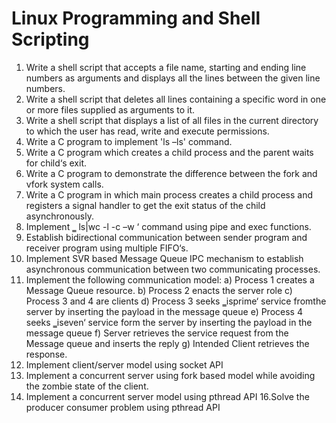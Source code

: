 # Linux Programming and Shell Scripting

1. Write a shell script that accepts a file name, starting and ending line numbers as arguments and displays all the lines between the given line numbers.
2. Write a shell script that deletes all lines containing a specific word in one or more files supplied as arguments to it.
3. Write a shell script that displays a list of all files in the current directory to which the user has read, write and execute permissions.
4. Write a C program to implement 'ls –ls' command.
5. Write a C program which creates a child process and the parent waits for child‘s exit.
6. Write a C program to demonstrate the difference between the fork and vfork system calls.
7. Write a C program in which main process creates a child process and registers a signal handler to get the exit status of the child asynchronously.
8. Implement ‗ ls|wc -l -c –w ‘ command using pipe and exec functions.
9. Establish bidirectional communication between sender program and receiver program using multiple FIFO‘s.
10. Implement SVR based Message Queue IPC mechanism to establish asynchronous communication between two communicating processes.
11. Implement the following communication model:
    a) Process 1 creates a Message Queue resource.
    b) Process 2 enacts the server role
    c) Process 3 and 4 are clients
    d) Process 3 seeks ‗isprime‘ service fromthe server by inserting the payload in the message queue
    e) Process 4 seeks ‗iseven‘ service form the server by inserting the payload in the message queue
    f) Server retrieves the service request from the Message queue and inserts the reply
    g) Intended Client retrieves the response.
13. Implement client/server model using socket API
14. Implement a concurrent server using fork based model while avoiding the zombie state of the client.
15. Implement a concurrent server model using pthread API
16.Solve the producer consumer problem using pthread API
